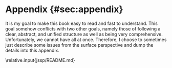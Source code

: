 # Appendix {#sec:appendix}

It is my goal to make this book easy to read and fast to understand.
This goal somehow conflicts with two other goals, namely those of following a clear, abstract, and unified structure as well as being very comprehensive.
Unfortunately, we cannot have all at once.
Therefore, I choose to sometimes just describe some issues from the surface perspective and dump the details into this appendix.

\relative.input{jssp/README.md}
